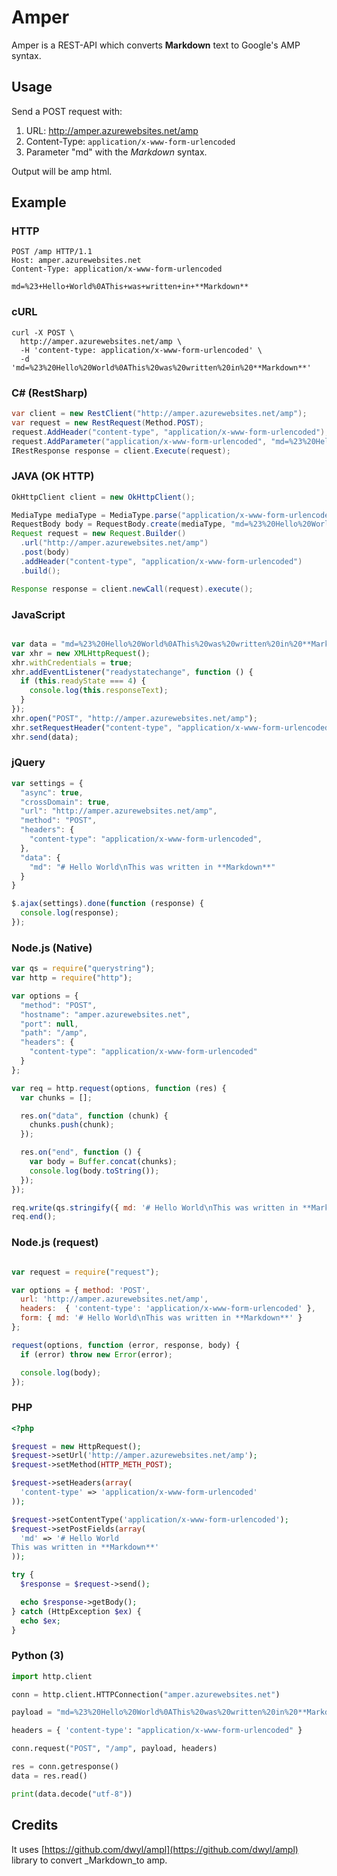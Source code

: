 # Amper
Amper is a REST-API which converts **Markdown** text to Google's AMP syntax.
## Usage
Send a POST request with:

1. URL: http://amper.azurewebsites.net/amp
2. Content-Type: ````application/x-www-form-urlencoded````
3. Parameter "md" with the _Markdown_ syntax.

Output will be amp html.

## Example

### HTTP

````HTTP
POST /amp HTTP/1.1
Host: amper.azurewebsites.net
Content-Type: application/x-www-form-urlencoded

md=%23+Hello+World%0AThis+was+written+in+**Markdown**
````

### cURL

```` cURL
curl -X POST \
  http://amper.azurewebsites.net/amp \
  -H 'content-type: application/x-www-form-urlencoded' \
  -d 'md=%23%20Hello%20World%0AThis%20was%20written%20in%20**Markdown**'
````

### C# (RestSharp)
```` C#
var client = new RestClient("http://amper.azurewebsites.net/amp");
var request = new RestRequest(Method.POST);
request.AddHeader("content-type", "application/x-www-form-urlencoded");
request.AddParameter("application/x-www-form-urlencoded", "md=%23%20Hello%20World%0AThis%20was%20written%20in%20**Markdown**", ParameterType.RequestBody);
IRestResponse response = client.Execute(request);
````

### JAVA (OK HTTP)

```JAVA
OkHttpClient client = new OkHttpClient();

MediaType mediaType = MediaType.parse("application/x-www-form-urlencoded");
RequestBody body = RequestBody.create(mediaType, "md=%23%20Hello%20World%0AThis%20was%20written%20in%20**Markdown**");
Request request = new Request.Builder()
  .url("http://amper.azurewebsites.net/amp")
  .post(body)
  .addHeader("content-type", "application/x-www-form-urlencoded")
  .build();

Response response = client.newCall(request).execute();
```

### JavaScript
```JavaScript

var data = "md=%23%20Hello%20World%0AThis%20was%20written%20in%20**Markdown**";
var xhr = new XMLHttpRequest();
xhr.withCredentials = true;
xhr.addEventListener("readystatechange", function () {
  if (this.readyState === 4) {
    console.log(this.responseText);
  }
});
xhr.open("POST", "http://amper.azurewebsites.net/amp");
xhr.setRequestHeader("content-type", "application/x-www-form-urlencoded");
xhr.send(data);

```

### jQuery

```JavaScript
var settings = {
  "async": true,
  "crossDomain": true,
  "url": "http://amper.azurewebsites.net/amp",
  "method": "POST",
  "headers": {
    "content-type": "application/x-www-form-urlencoded",
  },
  "data": {
    "md": "# Hello World\nThis was written in **Markdown**"
  }
}

$.ajax(settings).done(function (response) {
  console.log(response);
});

````

### Node.js (Native)

```node.js
var qs = require("querystring");
var http = require("http");

var options = {
  "method": "POST",
  "hostname": "amper.azurewebsites.net",
  "port": null,
  "path": "/amp",
  "headers": {
    "content-type": "application/x-www-form-urlencoded"
  }
};

var req = http.request(options, function (res) {
  var chunks = [];

  res.on("data", function (chunk) {
    chunks.push(chunk);
  });

  res.on("end", function () {
    var body = Buffer.concat(chunks);
    console.log(body.toString());
  });
});

req.write(qs.stringify({ md: '# Hello World\nThis was written in **Markdown**' }));
req.end();

````

### Node.js (request)

```` Node.js

var request = require("request");

var options = { method: 'POST',
  url: 'http://amper.azurewebsites.net/amp',
  headers:  { 'content-type': 'application/x-www-form-urlencoded' },
  form: { md: '# Hello World\nThis was written in **Markdown**' }
};

request(options, function (error, response, body) {
  if (error) throw new Error(error);

  console.log(body);
});


````
### PHP
````PHP
<?php

$request = new HttpRequest();
$request->setUrl('http://amper.azurewebsites.net/amp');
$request->setMethod(HTTP_METH_POST);

$request->setHeaders(array(
  'content-type' => 'application/x-www-form-urlencoded'
));

$request->setContentType('application/x-www-form-urlencoded');
$request->setPostFields(array(
  'md' => '# Hello World
This was written in **Markdown**'
));

try {
  $response = $request->send();

  echo $response->getBody();
} catch (HttpException $ex) {
  echo $ex;
}

````

### Python (3)

````python
import http.client

conn = http.client.HTTPConnection("amper.azurewebsites.net")

payload = "md=%23%20Hello%20World%0AThis%20was%20written%20in%20**Markdown**"

headers = { 'content-type': "application/x-www-form-urlencoded" }

conn.request("POST", "/amp", payload, headers)

res = conn.getresponse()
data = res.read()

print(data.decode("utf-8"))

````


## Credits

It uses [https://github.com/dwyl/ampl](https://github.com/dwyl/ampl) library to convert _Markdown_to amp.